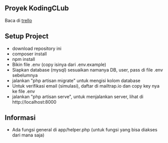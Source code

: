
## Proyek KodingCLub

Baca di [trello](https://trello.com/b/jhDIV1CH/beta-dev)

## Setup Project
- download repository ini
- composer install
- npm install
- Bikin file .env (copy isinya dari .env.example)
- Siapkan database (mysql) sesuaikan namanya DB, user, pass di file .env sebelumnya
- jalankan "php artisan migrate" untuk mengisi kolom database
- Untuk verifikasi email (simulasi), daftar di mailtrap.io dan copy key nya ke file .env
- jalankan "php artisan serve", untuk menjalankan server, lihat di http://localhost:8000

## Informasi
- Ada fungsi general di app/helper.php (untuk fungsi yang bisa diakses dari mana saja)
